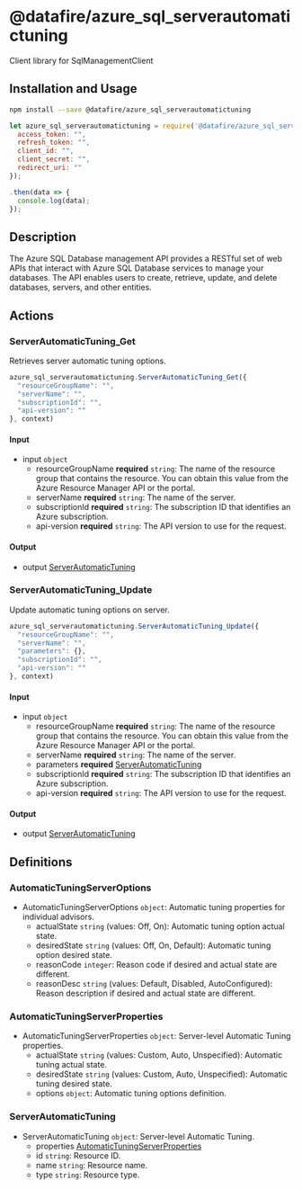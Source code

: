 # @datafire/azure_sql_serverautomatictuning

Client library for SqlManagementClient

## Installation and Usage
```bash
npm install --save @datafire/azure_sql_serverautomatictuning
```
```js
let azure_sql_serverautomatictuning = require('@datafire/azure_sql_serverautomatictuning').create({
  access_token: "",
  refresh_token: "",
  client_id: "",
  client_secret: "",
  redirect_uri: ""
});

.then(data => {
  console.log(data);
});
```

## Description

The Azure SQL Database management API provides a RESTful set of web APIs that interact with Azure SQL Database services to manage your databases. The API enables users to create, retrieve, update, and delete databases, servers, and other entities.

## Actions

### ServerAutomaticTuning_Get
Retrieves server automatic tuning options.


```js
azure_sql_serverautomatictuning.ServerAutomaticTuning_Get({
  "resourceGroupName": "",
  "serverName": "",
  "subscriptionId": "",
  "api-version": ""
}, context)
```

#### Input
* input `object`
  * resourceGroupName **required** `string`: The name of the resource group that contains the resource. You can obtain this value from the Azure Resource Manager API or the portal.
  * serverName **required** `string`: The name of the server.
  * subscriptionId **required** `string`: The subscription ID that identifies an Azure subscription.
  * api-version **required** `string`: The API version to use for the request.

#### Output
* output [ServerAutomaticTuning](#serverautomatictuning)

### ServerAutomaticTuning_Update
Update automatic tuning options on server.


```js
azure_sql_serverautomatictuning.ServerAutomaticTuning_Update({
  "resourceGroupName": "",
  "serverName": "",
  "parameters": {},
  "subscriptionId": "",
  "api-version": ""
}, context)
```

#### Input
* input `object`
  * resourceGroupName **required** `string`: The name of the resource group that contains the resource. You can obtain this value from the Azure Resource Manager API or the portal.
  * serverName **required** `string`: The name of the server.
  * parameters **required** [ServerAutomaticTuning](#serverautomatictuning)
  * subscriptionId **required** `string`: The subscription ID that identifies an Azure subscription.
  * api-version **required** `string`: The API version to use for the request.

#### Output
* output [ServerAutomaticTuning](#serverautomatictuning)



## Definitions

### AutomaticTuningServerOptions
* AutomaticTuningServerOptions `object`: Automatic tuning properties for individual advisors.
  * actualState `string` (values: Off, On): Automatic tuning option actual state.
  * desiredState `string` (values: Off, On, Default): Automatic tuning option desired state.
  * reasonCode `integer`: Reason code if desired and actual state are different.
  * reasonDesc `string` (values: Default, Disabled, AutoConfigured): Reason description if desired and actual state are different.

### AutomaticTuningServerProperties
* AutomaticTuningServerProperties `object`: Server-level Automatic Tuning properties.
  * actualState `string` (values: Custom, Auto, Unspecified): Automatic tuning actual state.
  * desiredState `string` (values: Custom, Auto, Unspecified): Automatic tuning desired state.
  * options `object`: Automatic tuning options definition.

### ServerAutomaticTuning
* ServerAutomaticTuning `object`: Server-level Automatic Tuning.
  * properties [AutomaticTuningServerProperties](#automatictuningserverproperties)
  * id `string`: Resource ID.
  * name `string`: Resource name.
  * type `string`: Resource type.



